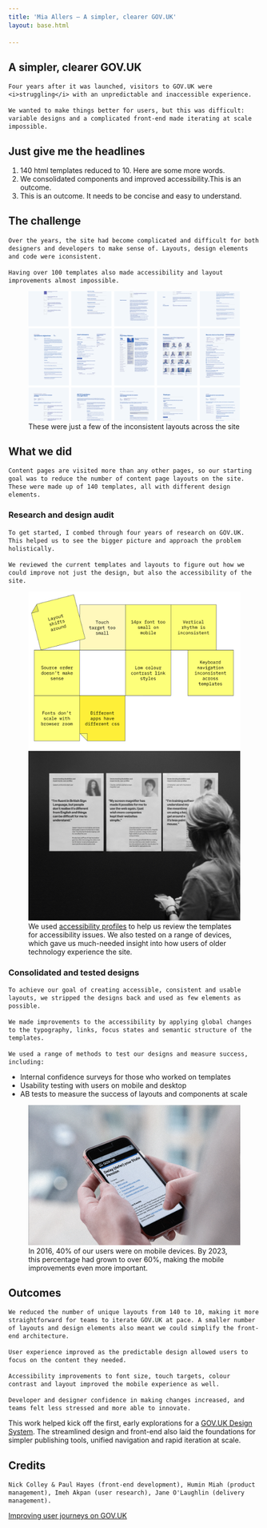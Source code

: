 ```yaml
---
title: 'Mia Allers — A simpler, clearer GOV.UK'
layout: base.html

---
```


<!-- Section 1 The challenge -->
<section>
<div class="intro">
   <h1>A simpler, clearer GOV.UK</h1>
  
    Four years after it was launched, visitors to GOV.UK were <i>struggling</i> with an unpredictable and inaccessible experience. 
    
    We wanted to make things better for users, but this was difficult: variable designs and a complicated front-end made iterating at scale impossible.

 <div class="[ intro-outcomes ] [  ]">
 <h2>Just give me the headlines</h2>
 <ol class="grid">
 <li id="outcome-1">140 html templates reduced to 10. Here are some more words.</li>  
 <li id="outcome-2">We consolidated components and improved accessibility.This is an outcome.</li>  
 <li id="outcome-3">This is an outcome. It needs to be concise and easy to understand.</li>  
 </ol> 
 </div>  

</div> 
</section>


<section> 
<div class="grid">

 <!-- <div class="[ left ][ quick-facts ]">
    <h2>Quick facts</h2>
    <ol>
    <li id="outcome-1">140 html templates reduced to 10</li>  
    <li id="outcome-2">We consolidated components and improved accessibility.This is an outcome.</li>  
    <li id="outcome-3">This is an outcome. It needs to be concise and easy to understand.</li>  
    </ol> 
 </div>   -->

  <div class="right">
   <h2>The challenge</h2>

    Over the years, the site had become complicated and difficult for both designers and developers to make sense of. Layouts, design elements and code were iconsistent. 
    
    Having over 100 templates also made accessibility and layout improvements almost impossible. 
</div>
</div>


  <figure class="grid">
  <picture class="middle">
    <source media="(min-width: 800px)" srcset="/assets/images/layout-grid.png">
    <source media="(max-width: 400px)" srcset="/assets/images/layout-grid-mob.png">
    <img src="/assets/images/layout-grid.png" alt="A grid of some of the layouts on GOV.UK in 2016">
  </picture> 
   <figcaption class="right">These were just a few of the inconsistent layouts across the site</figcaption>
  </figure>

<div class="grid">
  <div class="right">
   <h2>What we did</h2>

    Content pages are visited more than any other pages, so our starting goal was to reduce the number of content page layouts on the site. These were made up of 140 templates, all with different design elements.

   <h3>Research and design audit</h3>

    To get started, I combed through four years of research on GOV.UK. This helped us to see the bigger picture and approach the problem holistically.

    We reviewed the current templates and layouts to figure out how we could improve not just the design, but also the accessibility of the site.
  </div>
 </div>

<figure class="grid">
  <picture class="left-alt">
    <source media="(min-width: 800px)" srcset="/assets/images/postits.svg">
    <source media="(max-width: 400px)" srcset="/assets/images/postits-mob.svg">
    <img src="/assets/images/postits.svg" alt="Illustrated post it notes with notes about accessibility written on them">
  </picture> 

  <picture class="right-alt">
    <source media="(min-width: 800px)" srcset="/assets/images/personas.png">
    <source media="(max-width: 400px)" srcset="/assets/images/personas-mob.png">
    <img src="/assets/images/personas.png" alt="A photo of a woman reading some posters on a wall">
  </picture> 

   <figcaption class="right">We used <a href="https://www.gov.uk/government/publications/understanding-disabilities-and-impairments-user-profiles">accessibility profiles</a> to help us review the templates for accessibility issues. We also tested on a range of devices, which gave us much-needed insight into how users of older technology experience the site.</figcaption>
</figure>   

<div class="grid">
  <div class="right">
  <h3>Consolidated and tested designs</h3>

    To achieve our goal of creating accessible, consistent and usable layouts, we stripped the designs back and used as few elements as possible.  

    We made improvements to the accessibility by applying global changes to the typography, links, focus states and semantic structure of the templates. 

    We used a range of methods to test our designs and measure success, including:
  <ul>
    <li>Internal confidence surveys for those who worked on templates</li>
    <li>Usability testing with users on mobile and desktop</li>
    <li>AB tests to measure the success of layouts and components at scale</li>
  </ul>
</div>
</div>

<figure class="grid">
   <img  class="[ right ]" src="/assets/images/mobile.png"
    alt="A photograph of a man using GOV.UK on his mobile phone"> 
   <figcaption class="right">In 2016, 40% of our users were on mobile devices. By 2023, this percentage had grown to over 60%, making the mobile improvements even more important.</figcaption>
  </figure>
</section>

<section>
<div class="grid">
<div class="right">
  <h2>Outcomes</h2>

    We reduced the number of unique layouts from 140 to 10, making it more straightforward for teams to iterate GOV.UK at pace. A smaller number of layouts and design elements also meant we could simplify the front-end architecture. 

    User experience improved as the predictable design allowed users to focus on the content they needed.

    Accessibility improvements to font size, touch targets, colour contrast and layout improved the mobile experience as well. 
    
    Developer and designer confidence in making changes increased, and teams felt less stressed and more able to innovate. 
</div>
</div>

<div class="outro">
   
   This work helped kick off the first, early explorations for a <a href="https://design-system.service.gov.uk/">GOV.UK Design System</a>. The streamlined design and front-end also laid the foundations for simpler publishing tools, unified navigation and rapid iteration at scale.

</div> 
</section>

<section>
<div class="grid">
<div class="right">
<div class="credits">
  <h2>Credits</h2>
 
    Nick Colley & Paul Hayes (front-end development), Humin Miah (product management), Imeh Akpan (user research), Jane O'Laughlin (delivery management).
  </div>
  </div> 
</section>



<div class="[ grid ] [ pagination ]">
  <div class="right">
    <div class="next">
      <a href="/taxonomy">Improving user journeys on GOV.UK</a>
    </div>
  </div>
</div>